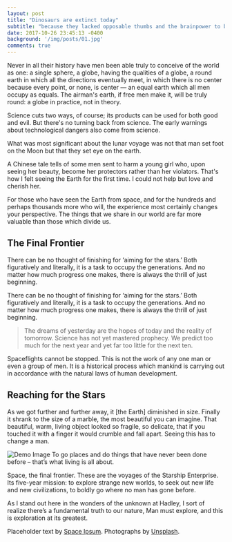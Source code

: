 ```yaml
---
layout: post
title: "Dinosaurs are extinct today"
subtitle: "because they lacked opposable thumbs and the brainpower to build a space program."
date: 2017-10-26 23:45:13 -0400
background: '/img/posts/01.jpg'
comments: true
---
```


<p>Never in all their history have men been able truly to conceive of the world as one: a single sphere, a globe, having the qualities of a globe, a round earth in which all the directions eventually meet, in which there is no center because every point, or none, is center — an equal earth which all men occupy as equals. The airman's earth, if free men make it, will be truly round: a globe in practice, not in theory.</p>

<p>Science cuts two ways, of course; its products can be used for both good and evil. But there's no turning back from science. The early warnings about technological dangers also come from science.</p>

<p>What was most significant about the lunar voyage was not that man set foot on the Moon but that they set eye on the earth.</p>

<p>A Chinese tale tells of some men sent to harm a young girl who, upon seeing her beauty, become her protectors rather than her violators. That's how I felt seeing the Earth for the first time. I could not help but love and cherish her.</p>

<p>For those who have seen the Earth from space, and for the hundreds and perhaps thousands more who will, the experience most certainly changes your perspective. The things that we share in our world are far more valuable than those which divide us.</p>

<h2 class="section-heading">The Final Frontier</h2>

<p>There can be no thought of finishing for ‘aiming for the stars.’ Both figuratively and literally, it is a task to occupy the generations. And no matter how much progress one makes, there is always the thrill of just beginning.</p>

<p>There can be no thought of finishing for ‘aiming for the stars.’ Both figuratively and literally, it is a task to occupy the generations. And no matter how much progress one makes, there is always the thrill of just beginning.</p>

<blockquote class="blockquote">The dreams of yesterday are the hopes of today and the reality of tomorrow. Science has not yet mastered prophecy. We predict too much for the next year and yet far too little for the next ten.</blockquote>

<p>Spaceflights cannot be stopped. This is not the work of any one man or even a group of men. It is a historical process which mankind is carrying out in accordance with the natural laws of human development.</p>

<h2 class="section-heading">Reaching for the Stars</h2>

<p>As we got further and further away, it [the Earth] diminished in size. Finally it shrank to the size of a marble, the most beautiful you can imagine. That beautiful, warm, living object looked so fragile, so delicate, that if you touched it with a finger it would crumble and fall apart. Seeing this has to change a man.</p>

<img class="img-fluid" src="https://source.unsplash.com/Mn9Fa_wQH-M/800x450" alt="Demo Image">
<span class="caption text-muted">To go places and do things that have never been done before – that’s what living is all about.</span>

<p>Space, the final frontier. These are the voyages of the Starship Enterprise. Its five-year mission: to explore strange new worlds, to seek out new life and new civilizations, to boldly go where no man has gone before.</p>

<p>As I stand out here in the wonders of the unknown at Hadley, I sort of realize there’s a fundamental truth to our nature, Man must explore, and this is exploration at its greatest.</p>

<p>Placeholder text by <a href="http://spaceipsum.com/">Space Ipsum</a>. Photographs by <a href="https://unsplash.com/">Unsplash</a>.</p>
